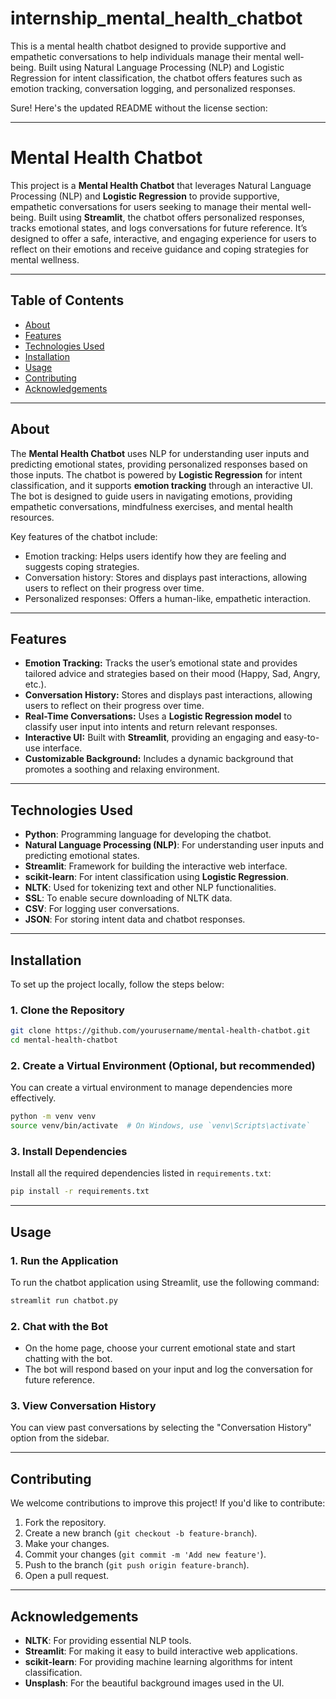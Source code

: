 # internship_mental_health_chatbot
This is a mental health chatbot designed to provide supportive and empathetic conversations to help individuals manage their mental well-being. Built using Natural Language Processing (NLP) and Logistic Regression for intent classification, the chatbot offers features such as emotion tracking, conversation logging, and personalized responses.

Sure! Here's the updated README without the license section:

---

# Mental Health Chatbot

This project is a **Mental Health Chatbot** that leverages Natural Language Processing (NLP) and **Logistic Regression** to provide supportive, empathetic conversations for users seeking to manage their mental well-being. Built using **Streamlit**, the chatbot offers personalized responses, tracks emotional states, and logs conversations for future reference. It’s designed to offer a safe, interactive, and engaging experience for users to reflect on their emotions and receive guidance and coping strategies for mental wellness.

---

## Table of Contents

- [About](#about)
- [Features](#features)
- [Technologies Used](#technologies-used)
- [Installation](#installation)
- [Usage](#usage)
- [Contributing](#contributing)
- [Acknowledgements](#acknowledgements)

---

## About

The **Mental Health Chatbot** uses NLP for understanding user inputs and predicting emotional states, providing personalized responses based on those inputs. The chatbot is powered by **Logistic Regression** for intent classification, and it supports **emotion tracking** through an interactive UI. The bot is designed to guide users in navigating emotions, providing empathetic conversations, mindfulness exercises, and mental health resources.

Key features of the chatbot include:
- Emotion tracking: Helps users identify how they are feeling and suggests coping strategies.
- Conversation history: Stores and displays past interactions, allowing users to reflect on their progress over time.
- Personalized responses: Offers a human-like, empathetic interaction.

---

## Features

- **Emotion Tracking:** Tracks the user’s emotional state and provides tailored advice and strategies based on their mood (Happy, Sad, Angry, etc.).
- **Conversation History:** Stores and displays past interactions, allowing users to reflect on their progress over time.
- **Real-Time Conversations:** Uses a **Logistic Regression model** to classify user input into intents and return relevant responses.
- **Interactive UI:** Built with **Streamlit**, providing an engaging and easy-to-use interface.
- **Customizable Background:** Includes a dynamic background that promotes a soothing and relaxing environment.

---

## Technologies Used

- **Python**: Programming language for developing the chatbot.
- **Natural Language Processing (NLP)**: For understanding user inputs and predicting emotional states.
- **Streamlit**: Framework for building the interactive web interface.
- **scikit-learn**: For intent classification using **Logistic Regression**.
- **NLTK**: Used for tokenizing text and other NLP functionalities.
- **SSL**: To enable secure downloading of NLTK data.
- **CSV**: For logging user conversations.
- **JSON**: For storing intent data and chatbot responses.

---

## Installation

To set up the project locally, follow the steps below:

### 1. Clone the Repository

```bash
git clone https://github.com/yourusername/mental-health-chatbot.git
cd mental-health-chatbot
```

### 2. Create a Virtual Environment (Optional, but recommended)

You can create a virtual environment to manage dependencies more effectively.

```bash
python -m venv venv
source venv/bin/activate  # On Windows, use `venv\Scripts\activate`
```

### 3. Install Dependencies

Install all the required dependencies listed in `requirements.txt`:

```bash
pip install -r requirements.txt
```

---

## Usage

### 1. Run the Application

To run the chatbot application using Streamlit, use the following command:

```bash
streamlit run chatbot.py
```

### 2. Chat with the Bot

- On the home page, choose your current emotional state and start chatting with the bot.
- The bot will respond based on your input and log the conversation for future reference.

### 3. View Conversation History

You can view past conversations by selecting the "Conversation History" option from the sidebar.

---

## Contributing

We welcome contributions to improve this project! If you'd like to contribute:

1. Fork the repository.
2. Create a new branch (`git checkout -b feature-branch`).
3. Make your changes.
4. Commit your changes (`git commit -m 'Add new feature'`).
5. Push to the branch (`git push origin feature-branch`).
6. Open a pull request.

---

## Acknowledgements

- **NLTK**: For providing essential NLP tools.
- **Streamlit**: For making it easy to build interactive web applications.
- **scikit-learn**: For providing machine learning algorithms for intent classification.
- **Unsplash**: For the beautiful background images used in the UI.
